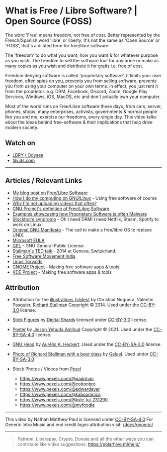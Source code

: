 # What is Free / Libre Software? | Open Source (FOSS)

The word 'Free' means freedom, not free of cost. Better represented by the French/Spanish word 'libre' or liberty. It's not the same as 'Open Source' or 'FOSS', that's a diluted term for free/libre software.

The 'freedom' to do what you want, how you want & for whatever purpose as you wish. The freedom to sell the software too! for any price or make as many copies as you wish and distribute it for gratis i.e. free of cost.

Freedom denying software is called 'proprietary software'. It limits your user freedom, often spies on you, prevents you from selling software, prevents you from using your computer on your own terms. In effect, you just rent it from the proprietor. e.g. DRM, Facebook, Discord, Zoom, Google Play Services, Windows, iOS, MacOS, etc and don't actually own your computer.

Most of the world runs on Free/Libre software these days, from cars, server, phones, shops, many enterprises, activists, governments & normal people like you and me, exercise our freedoms, every single day. This video talks about the ideas behind free-software & their implications that help drive modern society.

## Watch on

- [LBRY / Odysee](https://odysee.com/@polarhive:e/what-is-free-libre-software-opensource-foss:4)
- [tilvids.com](https://tilvids.com/w/4TGXkCPHadwCFfSjujtCru)

---

## Articles / Relevant Links

- [My blog post on Free/Libre Software](https://polarhive.ml/blog/free-libre-software/)
- [How I do my computing on GNU/Linux](https://polarhive.ml/blog/how-i-do-my-computing/) - Using free software of course
- [Why I'm not uploading videos that often?](https://polarhive.ml/blog/big-break/)
- [GNU Project's definition of Free/Libre Software](https://www.gnu.org/philosophy/free-sw.html)
- [Examples showcasing how Proprietary Software is often Malware](https://www.gnu.org/proprietary/)
- [Stockholm syndrome](https://en.wikipedia.org/wiki/Stockholm_syndrome) - Oh I need DRM! I need Netflix, Steam, Spotify to work on Linux!
- [Original GNU Manifesto](https://www.gnu.org/gnu/manifesto.en.html) - The call to make a free/libre OS to replace UNIX.
- [Microsoft EULA](https://www.microsoft.com/en-us/Useterms/Retail/Windows/10/UseTerms_Retail_Windows_10_English.htm)
- [GPL](https://www.gnu.org/licenses/gpl-3.0.en.html) - GNU General Public License.
- [Stallman's TED talk](https://www.fsf.org/blogs/rms/20140407-geneva-tedx-talk-free-software-free-society) - 2014 at Geneva, Switzerland.
- [Free Software Movement India](https://www.fsmi.in/)
- [Linus Torvalds](https://en.wikipedia.org/wiki/Linus_Torvalds)
- [GNOME Project](https://gnome.org) - Making free software apps & tools
- [KDE Project](https://kde.org) - Making free software apps & tools

## Attribution

- Attribution for the [illustrations (slides)]((https://static.fsf.org/nosvn/RMS_Intro_to_FS_TEDx_Slideshow.odp)) by Christian Noguera, Valentin Pasquier, [Richard Stallman](https://www.stallman.org/) Copyright © 2014. Used under the [CC-BY-3.0](https://creativecommons.org/licenses/by/3.0/) license.
  
- [Stick Figures](https://thenounproject.com/briand.rabideau/collection/stick-figures/) by [Digital Shards](https://thenounproject.com/briand.rabideau/) licensed under [CC-BY-3.0](https://creativecommons.org/licenses/by/3.0/) license.

- [Poster](https://www.gnu.org/graphics/amihud-4-freedoms.html)
by [Jeison Yehuda Amihud](https://odysee.com/@blenderdumbass:f) Copyright © 2021. Used under the [CC-BY-SA-4.0](https://creativecommons.org/licenses/by-sa/4.0/) license.

- [GNU Head](https://www.gnu.org/graphics/heckert_gnu.html)
by [Aurélio A. Heckert](https://aurium.cjb.net/). Used under the [CC-BY-SA-2.0](https://creativecommons.org/licenses/by-sa/2.0/) license.

- [Photo of Richard Stallman with a beer glass](https://commons.wikimedia.org/wiki/File:Galuel_RMS_-_free_as_free_speech,_not_as_free_beer.png) by [Galuel](https://commons.wikimedia.org/wiki/File:Galuel_RMS_-_free_as_free_speech,_not_as_free_beer.png). Used under [CC-BY-SA-3.0](https://creativecommons.org/licenses/by-sa/3.0)

- Stock Photos / Videos from [Pexel](https://www.pexels.com/license)
  - <https://www.pexels.com/@padrinan>
  - <https://www.pexels.com/@cottonbro>
  - <https://www.pexels.com/@edwardeyer>
  - <https://www.pexels.com/@kaboompics>
  - <https://www.pexels.com/@kyle-lui-231290>
  - <https://www.pexels.com/@myfoodie>

---
This video by Nathan Matthew Paul is licensed under [CC-BY-SA-4.0](https://creativecommons.org/licenses/by-sa/4.0/)
For Generic Intro Music and end credit logos attribution visit: [/docs/generic/](https://codeberg.org/polarhive/videos/src/branch/main/docs/generic/)

---
> Patreon, Liberapay, Crypto, Donate and all the other ways you can contribute like video suggestions: <https://polarhive.ml/help/>
